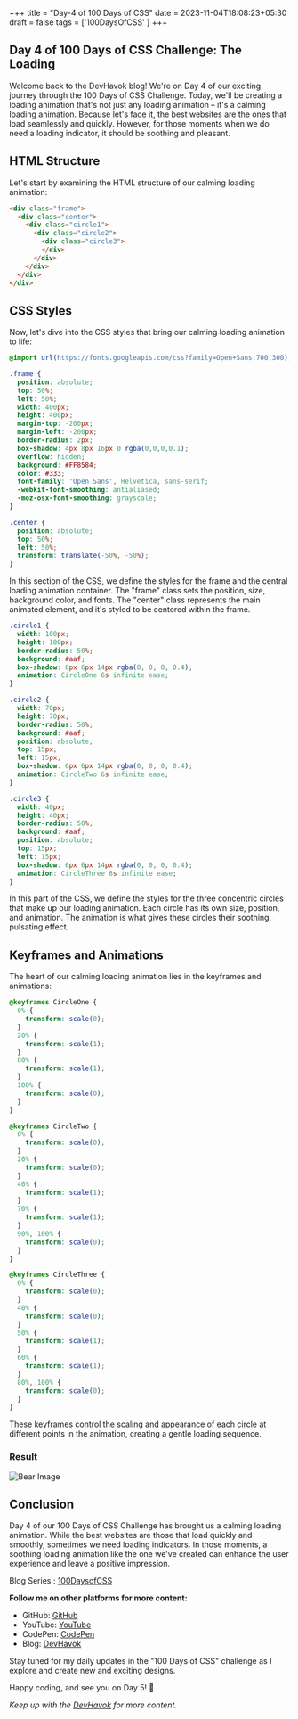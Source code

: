 +++
title = "Day-4 of 100 Days of CSS"
date = 2023-11-04T18:08:23+05:30
draft = false
tags = ['100DaysOfCSS' ]
+++
## Day 4 of 100 Days of CSS Challenge: The Loading

Welcome back to the DevHavok blog! We're on Day 4 of our exciting journey through the 100 Days of CSS Challenge. Today, we'll be creating a loading animation that's not just any loading animation – it's a calming loading animation. Because let's face it, the best websites are the ones that load seamlessly and quickly. However, for those moments when we do need a loading indicator, it should be soothing and pleasant.

## HTML Structure

Let's start by examining the HTML structure of our calming loading animation:

```html
<div class="frame">
  <div class="center">
    <div class="circle1">
      <div class="circle2">
        <div class="circle3">
        </div>
      </div>
    </div>
  </div>
</div>
```


## CSS Styles

Now, let's dive into the CSS styles that bring our calming loading animation to life:

```css
@import url(https://fonts.googleapis.com/css?family=Open+Sans:700,300);

.frame {
  position: absolute;
  top: 50%;
  left: 50%;
  width: 400px;
  height: 400px;
  margin-top: -200px;
  margin-left: -200px;
  border-radius: 2px;
  box-shadow: 4px 8px 16px 0 rgba(0,0,0,0.1);
  overflow: hidden;
  background: #FF8584;
  color: #333;
  font-family: 'Open Sans', Helvetica, sans-serif;
  -webkit-font-smoothing: antialiased;
  -moz-osx-font-smoothing: grayscale;
}

.center {
  position: absolute;
  top: 50%;
  left: 50%;
  transform: translate(-50%, -50%);
}
```

In this section of the CSS, we define the styles for the frame and the central loading animation container. The "frame" class sets the position, size, background color, and fonts. The "center" class represents the main animated element, and it's styled to be centered within the frame.

```css
.circle1 {
  width: 100px;
  height: 100px;
  border-radius: 50%;
  background: #aaf;
  box-shadow: 6px 6px 14px rgba(0, 0, 0, 0.4);
  animation: CircleOne 6s infinite ease;
}

.circle2 {
  width: 70px;
  height: 70px;
  border-radius: 50%;
  background: #aaf;
  position: absolute;
  top: 15px;
  left: 15px;
  box-shadow: 6px 6px 14px rgba(0, 0, 0, 0.4);
  animation: CircleTwo 6s infinite ease;
}

.circle3 {
  width: 40px;
  height: 40px;
  border-radius: 50%;
  background: #aaf;
  position: absolute;
  top: 15px;
  left: 15px;
  box-shadow: 6px 6px 14px rgba(0, 0, 0, 0.4);
  animation: CircleThree 6s infinite ease;
}
```

In this part of the CSS, we define the styles for the three concentric circles that make up our loading animation. Each circle has its own size, position, and animation. The animation is what gives these circles their soothing, pulsating effect.

## Keyframes and Animations

The heart of our calming loading animation lies in the keyframes and animations:

```css
@keyframes CircleOne {
  0% {
    transform: scale(0);
  }
  20% {
    transform: scale(1);
  }
  80% {
    transform: scale(1);
  }
  100% {
    transform: scale(0);
  }
}

@keyframes CircleTwo {
  0% {
    transform: scale(0);
  }
  20% {
    transform: scale(0);
  }
  40% {
    transform: scale(1);
  }
  70% {
    transform: scale(1);
  }
  90%, 100% {
    transform: scale(0);
  }
}

@keyframes CircleThree {
  0% {
    transform: scale(0);
  }
  40% {
    transform: scale(0);
  }
  50% {
    transform: scale(1);
  }
  60% {
    transform: scale(1);
  }
  80%, 100% {
    transform: scale(0);
  }
}
```

These keyframes control the scaling and appearance of each circle at different points in the animation, creating a gentle loading sequence.


### Result

![Bear Image](https://i.imgur.com/frmVfSz.gif)


## Conclusion

Day 4 of our 100 Days of CSS Challenge has brought us a calming loading animation. While the best websites are those that load quickly and smoothly, sometimes we need loading indicators. In those moments, a soothing loading animation like the one we've created can enhance the user experience and leave a positive impression.



Blog Series : [100DaysofCSS](/tags/100daysofcss)

**Follow me on other platforms for more content:**
- GitHub: [GitHub](https://github.com/Shaunfurtado/100daysofCSS)
- YouTube: [YouTube](https://www.youtube.com/channel/UC66ahSH1xpBBlaMBP8lNuBg)
- CodePen: [CodePen](https://codepen.io/Shaun-Furtado)
- Blog: [DevHavok](https://devhavok.is-a.dev/)


Stay tuned for my daily updates in the "100 Days of CSS" challenge as I explore and create new and exciting designs.

Happy coding, and see you on Day 5! 🚀

*Keep up with the [DevHavok](https://devhavok.is-a.dev/) for more content.*